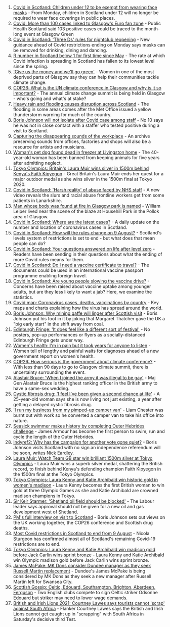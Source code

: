 1. [Covid in Scotland: Children under 12 to be exempt from wearing face masks](https://www.bbc.co.uk/news/uk-scotland-58118237) - From Monday, children in Scotland under 12 will no longer be required to wear face coverings in public places.
2. [Covid: More than 100 cases linked to Glasgow's Euro fan zone](https://www.bbc.co.uk/news/uk-scotland-glasgow-west-58118134) - Public Health Scotland said 103 positive cases could be traced to the month-long event at Glasgow Green
3. [Covid in Scotland: 'Three Ds' rules for nightclub reopening](https://www.bbc.co.uk/news/uk-scotland-58114122) - New guidance ahead of Covid restrictions ending on Monday says masks can be removed for drinking, dining and dancing.
4. [R number in Scotland below 1 for first time since May](https://www.bbc.co.uk/news/uk-scotland-58120728) - The rate at which Covid infection is spreading in Scotland has fallen to its lowest level since the spring.
5. ['Give us the money and we'll go green'](https://www.bbc.co.uk/news/uk-scotland-58102100) - Women in one of the most deprived parts of Glasgow say they can help their communities tackle climate change.
6. [COP26: What is the UN climate conference in Glasgow and why is it so important?](https://www.bbc.co.uk/news/science-environment-56901261) - The annual climate change summit is being held in Glasgow - who's going and what's at stake?
7. [Heavy rain and flooding causes disruption across Scotland](https://www.bbc.co.uk/news/uk-scotland-58118236) - The flooding in some areas comes after the Met Office issued a yellow thunderstorm warning for much of the country.
8. [Boris Johnson will not isolate after Covid case among staff](https://www.bbc.co.uk/news/uk-politics-58123017) - No 10 says he was not in close contact with a staffer who tested positive during a visit to Scotland.
9. [Capturing the disappearing sounds of the workplace](https://www.bbc.co.uk/news/uk-scotland-tayside-central-58056235) - An archive preserving sounds from offices, factories and shops will also be a resource for artists and musicians.
10. [Woman's pet dog found dead in freezer at Livingston home](https://www.bbc.co.uk/news/uk-scotland-edinburgh-east-fife-58119003) - The 40-year-old woman has been banned from keeping animals for five years after admitting neglect.
11. [Tokyo Olympics: Britain's Laura Muir wins silver in 1500m behind Kenya's Faith Kipyegon](https://www.bbc.co.uk/sport/olympics/58117464) - Great Britain's Laura Muir ends her quest for a major outdoor medal as she wins silver in the 1500m final at Tokyo 2020.
12. [Covid in Scotland: 'Harsh reality' of abuse faced by NHS staff](https://www.bbc.co.uk/news/uk-scotland-glasgow-west-58118232) - A new video reveals the slurs and racial abuse frontline workers get from some patients in Lanarkshire.
13. [Man whose body was found at fire in Glasgow park is named](https://www.bbc.co.uk/news/uk-scotland-glasgow-west-58119004) - William Leiper lived near the scene of the blaze at Househill Park in the Pollok area of Glasgow.
14. [Covid in Scotland: Where are the latest cases?](https://www.bbc.co.uk/news/uk-scotland-53511877) - A daily update on the number and location of coronavirus cases in Scotland.
15. [Covid in Scotland: How will the rules change on 9 August?](https://www.bbc.co.uk/news/uk-scotland-53166816) - Scotland's levels system of restrictions is set to end - but what does that mean people can do?
16. [Covid in Scotland: Your questions answered on life after level zero](https://www.bbc.co.uk/news/uk-scotland-58071989) - Readers have been sending in their questions about what the ending of more Covid rules means for them.
17. [Covid in Scotland: Do I need a vaccine certificate to travel?](https://www.bbc.co.uk/news/uk-scotland-57519070) - The documents could be used in an international vaccine passport programme enabling foreign travel.
18. [Covid in Scotland: Are young people slowing the vaccine drive?](https://www.bbc.co.uk/news/uk-scotland-57915106) - Concerns have been raised about vaccine uptake among younger adults, but are they less likely to want a jab? Here, we examine the statistics.
19. [Covid map: Coronavirus cases, deaths, vaccinations by country](https://www.bbc.co.uk/news/world-51235105) - Key maps and charts explaining how the virus has spread around the world.
20. [Boris Johnson: Why mining gaffe will linger after Scottish visit](https://www.bbc.co.uk/news/uk-scotland-58117514) - Boris Johnson put his foot in it by joking that Margaret Thatcher gave the UK a "big early start" in the shift away from coal.
21. [Edinburgh Fringe: 'It does feel like a different sort of festival'](https://www.bbc.co.uk/news/uk-scotland-edinburgh-east-fife-58114299) - No posters, pop-up performances or flyers as a socially-distanced Edinburgh Fringe gets under way.
22. [Women's health: I'm in pain but it took years for anyone to listen](https://www.bbc.co.uk/news/uk-scotland-58101414) - Women tell of lengthy and painful waits for diagnoses ahead of a new government report on women's health.
23. [COP26: How serious is the government about climate conference?](https://www.bbc.co.uk/news/uk-politics-58107010) - With less than 90 days to go to Glasgow climate summit, there is uncertainty surrounding the event.
24. [Alastair Bruce: 'When I joined the army it was illegal to be gay'](https://www.bbc.co.uk/news/uk-scotland-edinburgh-east-fife-58081185) - Maj Gen Alastair Bruce is the highest ranking officer in the British army to have a same-sex wedding.
25. [Cystic fibrosis drug: 'I feel I've been given a second chance at life'](https://www.bbc.co.uk/news/uk-scotland-north-east-orkney-shetland-58084089) - A 25-year-old woman says she is now living not just existing, a year after getting a delayed cystic fibrosis drug.
26. ['I run my business from my pimped-up camper van'](https://www.bbc.co.uk/news/uk-scotland-58025876) - Liam Chester was burnt out with work so he converted a camper van to take his office into nature.
27. [Seasick swimmer makes history by completing Outer Hebrides challenge](https://www.bbc.co.uk/news/uk-scotland-edinburgh-east-fife-58059477) - James Armour has become the first person to swim, run and cycle the length of the Outer Hebrides.
28. [Indyref2: Why has the campaign for another vote gone quiet?](https://www.bbc.co.uk/news/uk-politics-58079551) - Boris Johnson visits Scotland with no sign an independence referendum will be soon, writes Nick Eardley.
29. [Laura Muir: Watch Team GB star win brilliant 1500m silver at Tokyo Olympics](https://www.bbc.co.uk/sport/av/olympics/58119293) - Laura Muir wins a superb silver medal, shattering the British record, to finish behind Kenya's defending champion Faith Kipyegon in the 1500m final at the Tokyo Olympics.
30. [Tokyo Olympics: Laura Kenny and Katie Archibald win historic gold in women's madison](https://www.bbc.co.uk/sport/av/olympics/58113831) - Laura Kenny becomes the first British woman to win gold at three Olympic Games as she and Katie Archibald are crowned madison champions in Tokyo.
31. [Sir Keir Starmer: 'Shetland oil field should be blocked'](https://www.bbc.co.uk/news/uk-scotland-58103993) - The Labour leader says approval should not be given for a new oil and gas development west of Shetland.
32. [PM's full interview on visit to Scotland](https://www.bbc.co.uk/news/uk-scotland-58094228) - Boris Johnson sets out views on the UK working together, the COP26 conference and Scottish drug deaths.
33. [Most Covid restrictions in Scotland to end from 9 August](https://www.bbc.co.uk/news/uk-scotland-58077159) - Nicola Sturgeon has confirmed almost all of Scotland's remaining Covid-19 restrictions are to end.
34. [Tokyo Olympics: Laura Kenny and Katie Archibald win madison gold before Jack Carlin wins sprint bronze](https://www.bbc.co.uk/sport/olympics/58113628) - Laura Kenny and Katie Archibald win Olympic madison gold before Jack Carlin wins sprint bronze.
35. [James McPake: MK Dons consider Dundee manager as they seek Russell Martin replacement](https://www.bbc.co.uk/sport/football/58122614) - Dundee's James McPake is being considered by MK Dons as they seek a new manager after Russell Martin left for Swansea City.
36. [Scottish Gossip: Celtic, Edouard, Southampton, Brighton, Aberdeen, Ferguson](https://www.bbc.co.uk/sport/football/58098564) - Two English clubs compete to sign Celtic striker Odsonne Edouard but striker may need to lower wage demands.
37. [British and Irish Lions 2021: Courtney Lawes says tourists cannot 'scrap' against South Africa](https://www.bbc.co.uk/sport/rugby-union/58113948) - Flanker Courtney Lawes says the British and Irish Lions cannot get caught up in "scrapping" with South Africa in Saturday's decisive third Test.
